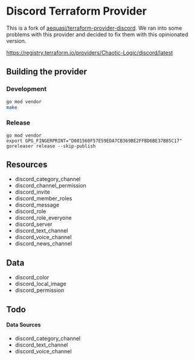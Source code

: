 # Discord Terraform Provider

This is a fork of [aequasi/terraform-provider-discord](https://github.com/aequasi/terraform-provider-discord). We ran into some problems with this provider and decided to fix them with this opinionated version.

https://registry.terraform.io/providers/Chaotic-Logic/discord/latest

## Building the provider
### Development
```sh
go mod vendor
make
```

### Release
```
go mod vendor
export GPG_FINGERPRINT="D081560F57E59EDA7CB369BE2FFBD6BE37B85C17"
goreleaser release --skip-publish
```

## Resources

* discord_category_channel
* discord_channel_permission
* discord_invite
* discord_member_roles
* discord_message
* discord_role
* discord_role_everyone
* discord_server
* discord_text_channel
* discord_voice_channel
* discord_news_channel

## Data

* discord_color
* discord_local_image
* discord_permission

## Todo

#### Data Sources

* discord_category_channel
* discord_text_channel
* discord_voice_channel
